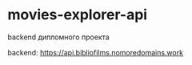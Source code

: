 # movies-explorer-api
backend дипломного проекта    
  
      
        
backend: https://api.bibliofilms.nomoredomains.work
